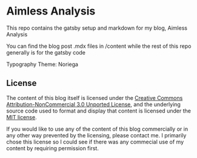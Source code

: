 # Aimless Analysis
This repo contains the gatsby setup and markdown for my blog, Aimless Analysis

You can find the blog post .mdx files in /content while the rest of this repo generally is for the gatsby code

Typography Theme: Noriega

## License

The content of this blog itself is licensed under the [Creative Commons Attribution-NonCommercial 3.0 Unported License](https://creativecommons.org/licenses/by-nc/3.0/), and the underlying source code used to format and display that content is licensed under the [MIT license](LICENSE.md).

If you would like to use any of the content of this blog commercially or in any other way prevented by the licensing, please contact me. I primarily chose this license so I could see if there was any commecial use of my content by requiring permission first.